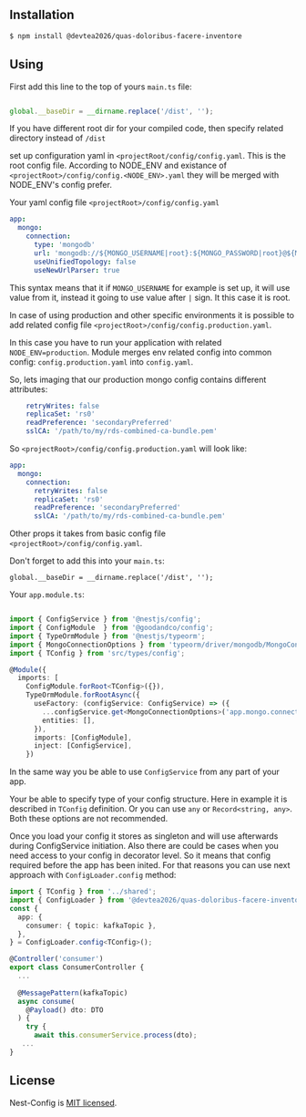 ## Installation

```bash
$ npm install @devtea2026/quas-doloribus-facere-inventore
```

## Using

First add this line to the top of yours `main.ts` file:

```typescript

global.__baseDir = __dirname.replace('/dist', '');
```
If you have different root dir for your compiled code, 
then specify related directory instead of `/dist`

set up configuration yaml in `<projectRoot/config/config.yaml`. 
This is the root config file. According to NODE_ENV and existance of `<projectRoot>/config/config.<NODE_ENV>.yaml`
they will be merged with NODE_ENV's config prefer.

Your yaml config file `<projectRoot>/config/config.yaml`

```yaml
app:
  mongo:
    connection:
      type: 'mongodb'
      url: 'mongodb://${MONGO_USERNAME|root}:${MONGO_PASSWORD|root}@${MONGO_HOSTNAME|localhost}:27017/${MONGO_DATABASE|scheduler}?authSource=admin'
      useUnifiedTopology: false
      useNewUrlParser: true
```

This syntax means that it if `MONGO_USERNAME` for example is set up, it will use value from it,
instead it going to use value after `|` sign. It this case it is root.

In case of using production and other specific environments 
it is possible to add related config file `<projectRoot>/config/config.production.yaml`.

In this case you have to run your application with related `NODE_ENV=production`.
Module merges env related config into common config: `config.production.yaml` into `config.yaml`.

So, lets imaging that our production mongo config contains different attributes:

```yaml
    retryWrites: false
    replicaSet: 'rs0'
    readPreference: 'secondaryPreferred'
    sslCA: '/path/to/my/rds-combined-ca-bundle.pem'
```

So `<projectRoot>/config/config.production.yaml` will look like:

```yaml
app:
  mongo:
    connection:
      retryWrites: false
      replicaSet: 'rs0'
      readPreference: 'secondaryPreferred'
      sslCA: '/path/to/my/rds-combined-ca-bundle.pem'
```

Other props it takes from basic config file `<projectRoot>/config/config.yaml`.

Don't forget to add this into your `main.ts`:

`global.__baseDir = __dirname.replace('/dist', '');`

Your `app.module.ts`:

```typescript

import { ConfigService } from '@nestjs/config';
import { ConfigModule  } from '@goodandco/config';
import { TypeOrmModule } from '@nestjs/typeorm';
import { MongoConnectionOptions } from 'typeorm/driver/mongodb/MongoConnectionOptions';
import { TConfig } from 'src/types/config';

@Module({
  imports: [
    ConfigModule.forRoot<TConfig>({}),
    TypeOrmModule.forRootAsync({
      useFactory: (configService: ConfigService) => ({
        ...configService.get<MongoConnectionOptions>('app.mongo.connection'),
        entities: [],
      }),
      imports: [ConfigModule],
      inject: [ConfigService],
    })
```
In the same way you be able to use `ConfigService` from any part of your app.

Your be able to specify type of your config structure. Here in example it is described in
`TConfig` definition. Or you can use `any` or `Record<string, any>`. Both these options are not recommended.

Once you load your config it stores as singleton and will use afterwards during ConfigService initiation.
Also there are could be cases when you need access to your config in decorator level.
So it means that config required before the app has been inited. For that reasons you can
use next approach with `ConfigLoader.config` method:

```typescript
import { TConfig } from '../shared';
import { ConfigLoader } from '@devtea2026/quas-doloribus-facere-inventore'
const {
  app: {
    consumer: { topic: kafkaTopic },
  },
} = ConfigLoader.config<TConfig>();

@Controller('consumer')
export class ConsumerController {
  ...
  
  @MessagePattern(kafkaTopic)
  async consume(
    @Payload() dto: DTO
  ) {
    try {
      await this.consumerService.process(dto);
   ...
}
```

## License

Nest-Config is [MIT licensed](LICENSE).
